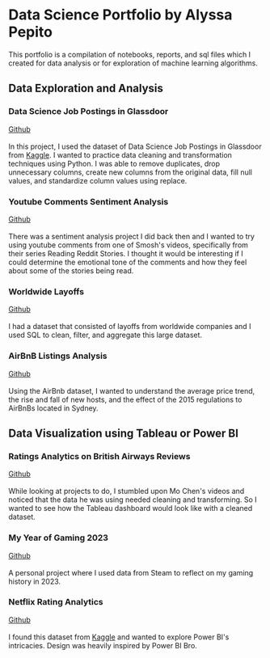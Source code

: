 # Data Science Portfolio by Alyssa Pepito
This portfolio is a compilation of notebooks, reports, and sql files which I created for data analysis or for exploration of machine learning algorithms.

## Data Exploration and Analysis

### Data Science Job Postings in Glassdoor
[Github](https://github.com/alyssapepito/portfolio-projects/blob/main/notebooks/Data_Science_Job_Postings.ipynb)<br /><br />
In this project, I used the dataset of Data Science Job Postings in Glassdoor from [Kaggle](https://www.kaggle.com/datasets/rashikrahmanpritom/data-science-job-posting-on-glassdoor/data).
I wanted to practice data cleaning and transformation techniques using Python. I was able to remove duplicates, drop unnecessary columns, 
create new columns from the original data, fill null values, and standardize column values using replace.

### Youtube Comments Sentiment Analysis
[Github](https://github.com/alyssapepito/portfolio-projects/blob/main/notebooks/Sentiment_Analysis_Youtube_Comments.ipynb)<br /><br />
There was a sentiment analysis project I did back then and I wanted to try using youtube comments from one of Smosh's videos, 
specifically from their series Reading Reddit Stories. I thought it would be interesting if I could determine the emotional tone of the comments 
and how they feel about some of the stories being read.

### Worldwide Layoffs
[Github](https://github.com/alyssapepito/portfolio-projects/blob/main/sql/Layoffs_EDA.sql)<br /><br />
I had a dataset that consisted of layoffs from worldwide companies and I used SQL to clean,
filter, and aggregate this large dataset.

### AirBnB Listings Analysis
[Github](https://github.com/alyssapepito/portfolio-projects/blob/main/notebooks/AirBnb_Listings_Analysis.ipynb)<br /><br />
Using the AirBnb dataset, I wanted to understand the average price
trend, the rise and fall of new hosts, and the effect of the 2015
regulations to AirBnBs located in Sydney.

## Data Visualization using Tableau or Power BI

### Ratings Analytics on British Airways Reviews
[Github](https://public.tableau.com/app/profile/alyssa.mae.pepito/viz/BritishAirwaysReview_17257173401180/Dashboard1)<br /><br />
While looking at projects to do, I stumbled upon Mo Chen's videos and noticed that the data he was using needed cleaning and transforming.
So I wanted to see how the Tableau dashboard would look like with a cleaned dataset.

### My Year of Gaming 2023
[Github](https://public.tableau.com/app/profile/alyssa.mae.pepito/viz/MyYearofGaming2023/MyYearofGaming2023)<br /><br />
A personal project where I used data from Steam to reflect on my gaming history in 2023. 

### Netflix Rating Analytics
[Github](https://github.com/alyssapepito/portfolio-projects/blob/main/pbix/Netflix%20Analysis.pbix)<br /><br />
I found this dataset from [Kaggle](https://www.kaggle.com/datasets/snehaanbhawal/netflix-tv-shows-and-movie-list) and wanted to explore Power BI's intricacies. Design was heavily inspired by Power BI Bro.
